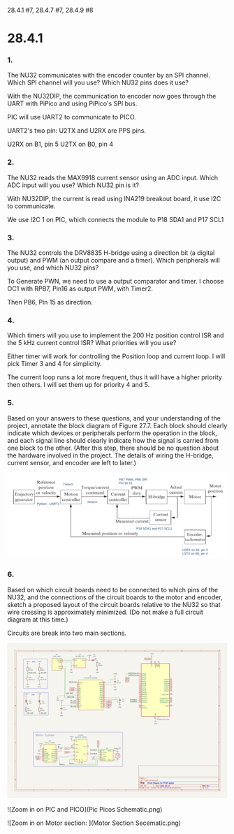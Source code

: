 28.4.1 #7, 28.4.7 #7, 28.4.9 #8


# 28.4.1

### 1. 
The NU32 communicates with the encoder counter by an SPI channel. Which SPI channel
will you use? Which NU32 pins does it use?

With the NU32DIP, the communication to encoder now goes through the UART with PiPico and using PiPico's SPI bus. 

PIC will use UART2 to communicate to PICO. 

UART2's two pin: U2TX and U2RX are PPS pins.

U2RX on B1, pin 5
U2TX on B0, pin 4


### 2. 
The NU32 reads the MAX9918 current sensor using an ADC input. Which ADC input
will you use? Which NU32 pin is it?

With NU32DIP, the current is read using INA219 breakout board, it use I2C to communicate. 

We use I2C 1 on PIC, which connects the module to P18 SDA1 and P17 SCL1

### 3.
The NU32 controls the DRV8835 H-bridge using a direction bit (a digital output) and
PWM (an output compare and a timer). Which peripherals will you use, and which NU32
pins?

To Generate PWN, we need to use a output comparator and timer. I choose OC1 with RPB7, Pin16 as output PWM, with Timer2. 

Then PB6, Pin 15 as direction.


### 4.
Which timers will you use to implement the 200 Hz position control ISR and the 5 kHz
current control ISR? What priorities will you use?

Either timer will work for controlling the Position loop and current loop. I will pick Timer 3 and 4 for simplicity.

The current loop runs a lot more frequent, thus it will have a higher priority then others. I will set them up for 
priority 4 and 5. 


### 5.
Based on your answers to these questions, and your understanding of the project, annotate
the block diagram of Figure 27.7. Each block should clearly indicate which devices or
peripherals perform the operation in the block, and each signal line should clearly indicate
how the signal is carried from one block to the other. (After this step, there should be no
question about the hardware involved in the project. The details of wiring the H-bridge,
current sensor, and encoder are left to later.)

![Alt text](Block-diagram.png)


### 6.
Based on which circuit boards need to be connected to which pins of the NU32, and the
connections of the circuit boards to the motor and encoder, sketch a proposed layout of the
circuit boards relative to the NU32 so that wire crossing is approximately minimized. (Do
not make a full circuit diagram at this time.)

Circuits are break into two main sections. 

![Overall schematic](Schematic.png)


![Zoom in on PIC and PICO](Pic Picos Schematic.png)



![Zoom in on Motor section: ](Motor Section Secematic.png)